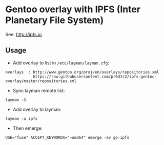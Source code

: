 # Gentoo overlay with IPFS (Inter Planetary File System)

See: http://ipfs.io

## Usage

* Add overlay to list in `/etc/layman/layman.cfg`:
```
overlays  : http://www.gentoo.org/proj/en/overlays/repositories.xml
            https://raw.githubusercontent.com/pr0d1r2/ipfs-gentoo-overlay/master/repositories.xml
```
* Sync layman remote list:
```
layman -S
```
* Add overlay to layman:
```
layman -a ipfs
```
* Then emerge:
```
USE="fuse" ACCEPT_KEYWORDS="~amd64" emerge -av go-ipfs
```
